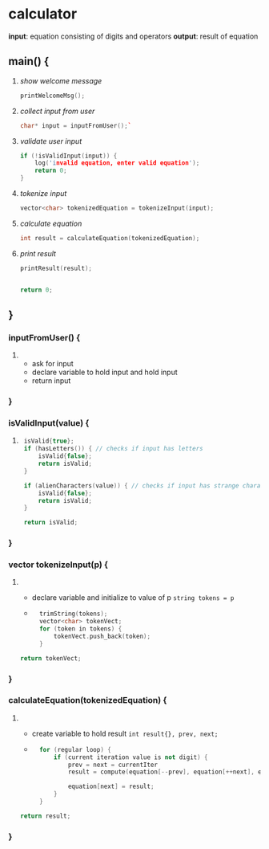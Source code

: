 # calculator
**input**: equation consisting of digits and operators
**output**: result of equation

## main() {

1. *show welcome message*
    ```cpp
    printWelcomeMsg();

2. *collect input from user*
    ```c++
    char* input = inputFromUser();`

3. *validate user input* 
    ```c++
    if (!isValidInput(input)) {
        log('invalid equation, enter valid equation');
        return 0;
    }

4. *tokenize input*
    ```c++
    vector<char> tokenizedEquation = tokenizeInput(input);
    
5. *calculate equation*
    ```c++
    int result = calculateEquation(tokenizedEquation);
    

6. *print result*
    ```c++
    printResult(result);

    
    return 0;
## }


### inputFromUser() {
1. 
    + ask for input
    + declare variable to hold input and hold input
    + return input
### }

### isValidInput(value) {
1. ```cpp
    isValid{true};
    if (hasLetters()) { // checks if input has letters
        isValid{false};
        return isValid;
    }

    if (alienCharacters(value)) { // checks if input has strange characters
        isValid{false};
        return isValid;
    }

    return isValid;
### }

### vector<char> tokenizeInput(p) {
1. 
    + declare variable and initialize to value of p
    `string tokens = p`

    + ```cpp
        trimString(tokens);
        vector<char> tokenVect;
        for (token in tokens) {
            tokenVect.push_back(token);
        }

    ```cpp
    return tokenVect;
### }

### calculateEquation(tokenizedEquation) {
1. 
    + create variable to hold result
    `int result{}, prev, next;`
    
    + ```cpp
        for (regular loop) {
            if (current iteration value is not digit) {
                prev = next = currentIter
                result = compute(equation[--prev], equation[++next], equation[currentIter]);

                equation[next] = result;
            }
        }

    ```cpp
    return result;
### }